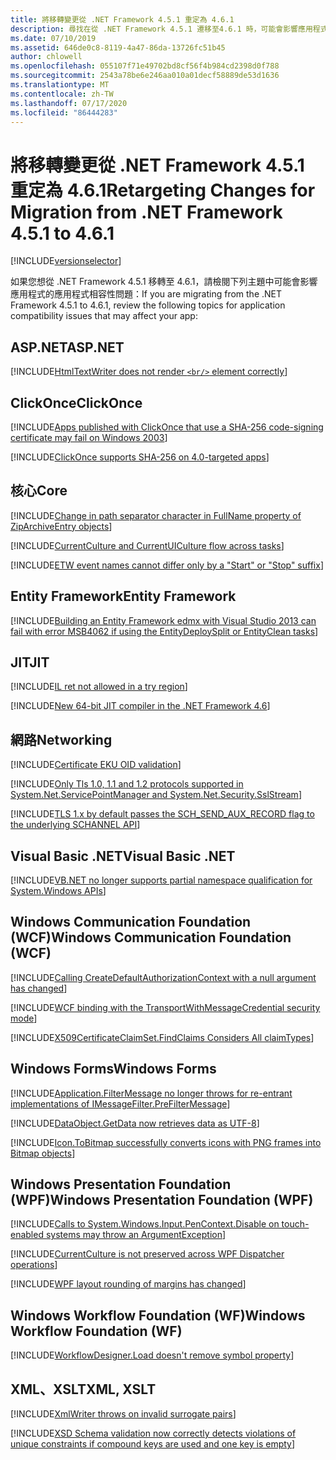 ```yaml
---
title: 將移轉變更從 .NET Framework 4.5.1 重定為 4.6.1
description: 尋找在從 .NET Framework 4.5.1 遷移至4.6.1 時，可能會影響應用程式之應用程式相容性問題的相關資訊。
ms.date: 07/10/2019
ms.assetid: 646de0c8-8119-4a47-86da-13726fc51b45
author: chlowell
ms.openlocfilehash: 055107f71e49702bd8cf56f4b984cd2398d0f788
ms.sourcegitcommit: 2543a78be6e246aa010a01decf58889de53d1636
ms.translationtype: MT
ms.contentlocale: zh-TW
ms.lasthandoff: 07/17/2020
ms.locfileid: "86444283"
---
```

# <a name="retargeting-changes-for-migration-from-net-framework-451-to-461"></a><span data-ttu-id="9e571-103">將移轉變更從 .NET Framework 4.5.1 重定為 4.6.1</span><span class="sxs-lookup"><span data-stu-id="9e571-103">Retargeting Changes for Migration from .NET Framework 4.5.1 to 4.6.1</span></span>

[!INCLUDE[versionselector](../../../../includes/migration-guide/retargeting/versionselector.md)]

<span data-ttu-id="9e571-104">如果您想從 .NET Framework 4.5.1 移轉至 4.6.1，請檢閱下列主題中可能會影響應用程式的應用程式相容性問題：</span><span class="sxs-lookup"><span data-stu-id="9e571-104">If you are migrating from the .NET Framework 4.5.1 to 4.6.1, review the following topics for application compatibility issues that may affect your app:</span></span>

## <a name="aspnet"></a><span data-ttu-id="9e571-105">ASP.NET</span><span class="sxs-lookup"><span data-stu-id="9e571-105">ASP.NET</span></span>

[!INCLUDE[HtmlTextWriter does not render `<br/>` element correctly](~/includes/migration-guide/retargeting/asp/htmltextwriter-does-not-render-br-element-correctly.md)]

## <a name="clickonce"></a><span data-ttu-id="9e571-106">ClickOnce</span><span class="sxs-lookup"><span data-stu-id="9e571-106">ClickOnce</span></span>

[!INCLUDE[Apps published with ClickOnce that use a SHA-256 code-signing certificate may fail on Windows 2003](~/includes/migration-guide/retargeting/clickonce/apps-published-with-clickonce-that-use-sha-256-code-signing-certificate-may.md)]

[!INCLUDE[ClickOnce supports SHA-256 on 4.0-targeted apps](~/includes/migration-guide/retargeting/clickonce/clickonce-supports-sha-256-on-40-targeted-apps.md)]

## <a name="core"></a><span data-ttu-id="9e571-107">核心</span><span class="sxs-lookup"><span data-stu-id="9e571-107">Core</span></span>

[!INCLUDE[Change in path separator character in FullName property of ZipArchiveEntry objects](~/includes/migration-guide/retargeting/core/change-path-separator-character-fullname-property-ziparchiveentry-objects.md)]

[!INCLUDE[CurrentCulture and CurrentUICulture flow across tasks](~/includes/migration-guide/retargeting/core/currentculture-currentuiculture-flow-across-tasks.md)]

[!INCLUDE[ETW event names cannot differ only by a "Start" or "Stop" suffix](~/includes/migration-guide/retargeting/core/etw-event-names-cannot-differ-only-by-start-stop-suffix.md)]

## <a name="entity-framework"></a><span data-ttu-id="9e571-108">Entity Framework</span><span class="sxs-lookup"><span data-stu-id="9e571-108">Entity Framework</span></span>

[!INCLUDE[Building an Entity Framework edmx with Visual Studio 2013 can fail with error MSB4062 if using the EntityDeploySplit or EntityClean tasks](~/includes/migration-guide/retargeting/ef/building-an-entity-framework-edmx-with-visual-studio-2013-can-fail-error.md)]

## <a name="jit"></a><span data-ttu-id="9e571-109">JIT</span><span class="sxs-lookup"><span data-stu-id="9e571-109">JIT</span></span>

[!INCLUDE[IL ret not allowed in a try region](~/includes/migration-guide/retargeting/jit/il-ret-not-allowed-try-region.md)]

[!INCLUDE[New 64-bit JIT compiler in the .NET Framework 4.6](~/includes/migration-guide/retargeting/jit/new-64-bit-jit-compiler-net-framework-46.md)]

## <a name="networking"></a><span data-ttu-id="9e571-110">網路</span><span class="sxs-lookup"><span data-stu-id="9e571-110">Networking</span></span>

[!INCLUDE[Certificate EKU OID validation](~/includes/migration-guide/retargeting/networking/certificate-eku-oid-validation.md)]

[!INCLUDE[Only Tls 1.0, 1.1 and 1.2 protocols supported in System.Net.ServicePointManager and System.Net.Security.SslStream](~/includes/migration-guide/retargeting/networking/only-tls-10-11-12-protocols-supported-systemnetservicepointmanager.md)]

[!INCLUDE[TLS 1.x by default passes the SCH_SEND_AUX_RECORD flag to the underlying SCHANNEL API](~/includes/migration-guide/retargeting/networking/tls-1x-by-default-passes-schsendauxrecord-flag-underlying-schannel-api.md)]

## <a name="visual-basic-net"></a><span data-ttu-id="9e571-111">Visual Basic .NET</span><span class="sxs-lookup"><span data-stu-id="9e571-111">Visual Basic .NET</span></span>

[!INCLUDE[VB.NET no longer supports partial namespace qualification for System.Windows APIs](~/includes/migration-guide/retargeting/vb/vbnet-no-longer-supports-partial-namespace-qualification-for-systemwindows.md)]

## <a name="windows-communication-foundation-wcf"></a><span data-ttu-id="9e571-112">Windows Communication Foundation (WCF)</span><span class="sxs-lookup"><span data-stu-id="9e571-112">Windows Communication Foundation (WCF)</span></span>

[!INCLUDE[Calling CreateDefaultAuthorizationContext with a null argument has changed](~/includes/migration-guide/retargeting/wcf/calling-createdefaultauthorizationcontext-with-null-argument-has-changed.md)]

[!INCLUDE[WCF binding with the TransportWithMessageCredential security mode](~/includes/migration-guide/retargeting/wcf/wcf-binding-with-transportwithmessagecredential-security-mode.md)]

[!INCLUDE[X509CertificateClaimSet.FindClaims Considers All claimTypes](~/includes/migration-guide/retargeting/wcf/x509certificateclaimsetfindclaims-considers-all-claimtypes.md)]

## <a name="windows-forms"></a><span data-ttu-id="9e571-113">Windows Forms</span><span class="sxs-lookup"><span data-stu-id="9e571-113">Windows Forms</span></span>

[!INCLUDE[Application.FilterMessage no longer throws for re-entrant implementations of IMessageFilter.PreFilterMessage](~/includes/migration-guide/retargeting/winforms/applicationfiltermessage-no-longer-throws-for-re-entrant-implementations.md)]

[!INCLUDE[DataObject.GetData now retrieves data as UTF-8](~/includes/migration-guide/retargeting/winforms/dataobjectgetdata-now-retrieves-data-utf-8.md)]

[!INCLUDE[Icon.ToBitmap successfully converts icons with PNG frames into Bitmap objects](~/includes/migration-guide/retargeting/winforms/icontobitmap-successfully-converts-icons-with-png-frames-into-bitmap-objects.md)]

## <a name="windows-presentation-foundation-wpf"></a><span data-ttu-id="9e571-114">Windows Presentation Foundation (WPF)</span><span class="sxs-lookup"><span data-stu-id="9e571-114">Windows Presentation Foundation (WPF)</span></span>

[!INCLUDE[Calls to System.Windows.Input.PenContext.Disable on touch-enabled systems may throw an ArgumentException](~/includes/migration-guide/retargeting/wpf/calls-systemwindowsinputpencontextdisable-on-touch-enabled-systems-may-throw.md)]

[!INCLUDE[CurrentCulture is not preserved across WPF Dispatcher operations](~/includes/migration-guide/retargeting/wpf/currentculture-not-preserved-across-wpf-dispatcher-operations.md)]

[!INCLUDE[WPF layout rounding of margins has changed](~/includes/migration-guide/retargeting/wpf/wpf-layout-rounding-margins-has-changed.md)]

## <a name="windows-workflow-foundation-wf"></a><span data-ttu-id="9e571-115">Windows Workflow Foundation (WF)</span><span class="sxs-lookup"><span data-stu-id="9e571-115">Windows Workflow Foundation (WF)</span></span>

[!INCLUDE[WorkflowDesigner.Load doesn't remove symbol property](~/includes/migration-guide/retargeting/wf/workflowdesignerload-doesnt-remove-symbol-property.md)]

## <a name="xml-xslt"></a><span data-ttu-id="9e571-116">XML、XSLT</span><span class="sxs-lookup"><span data-stu-id="9e571-116">XML, XSLT</span></span>

[!INCLUDE[XmlWriter throws on invalid surrogate pairs](~/includes/migration-guide/retargeting/xml/xmlwriter-throws-on-invalid-surrogate-pairs.md)]

[!INCLUDE[XSD Schema validation now correctly detects violations of unique constraints if compound keys are used and one key is empty](~/includes/migration-guide/retargeting/xml/xsd-schema-validation-now-correctly-detects-violations-unique-constraints-if.md)]
